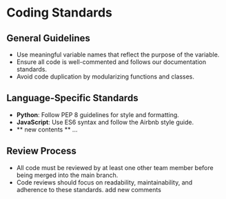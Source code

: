 # Coding Standards

## General Guidelines
- Use meaningful variable names that reflect the purpose of the variable.
- Ensure all code is well-commented and follows our documentation standards.
- Avoid code duplication by modularizing functions and classes.

## Language-Specific Standards
- **Python**: Follow PEP 8 guidelines for style and formatting.
- **JavaScript**: Use ES6 syntax and follow the Airbnb style guide.
- ** new contents **
...

## Review Process
- All code must be reviewed by at least one other team member before being merged into the main branch.
- Code reviews should focus on readability, maintainability, and adherence to these standards.
add new comments
